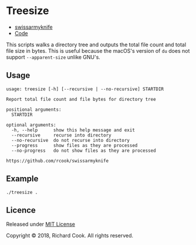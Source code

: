# Treesize

* [swissarmyknife](README.md)
* [Code](treesize)

This scripts walks a directory tree and outputs the total file count and total file size in bytes. This is useful because the macOS's version of `du` does not support `--apparent-size` unlike GNU's.

## Usage

```
usage: treesize [-h] [--recursive | --no-recursive] STARTDIR

Report total file count and file bytes for directory tree

positional arguments:
  STARTDIR

optional arguments:
  -h, --help      show this help message and exit
  --recursive     recurse into directory
  --no-recursive  do not recurse into directory
  --progress      show files as they are processed
  --no-progress   do not show files as they are processed

https://github.com/rcook/swissarmyknife
```

## Example

```
./treesize .
```

## Licence

Released under [MIT License][licence]

Copyright &copy; 2018, Richard Cook. All rights reserved.

[licence]: LICENSE

